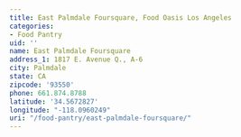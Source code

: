 ```yaml
---
title: East Palmdale Foursquare, Food Oasis Los Angeles
categories:
- Food Pantry
uid: ''
name: East Palmdale Foursquare
address_1: 1817 E. Avenue Q., A-6
city: Palmdale
state: CA
zipcode: '93550'
phone: 661.874.8788
latitude: '34.5672827'
longitude: "-118.0960249"
uri: "/food-pantry/east-palmdale-foursquare/"
---
```


